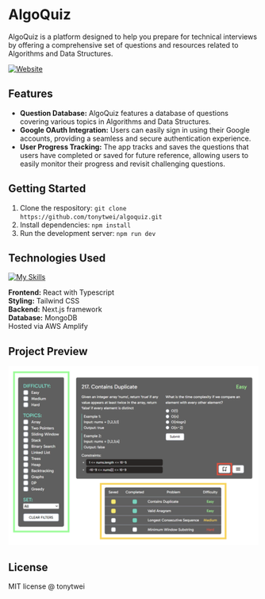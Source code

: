 
# AlgoQuiz
AlgoQuiz is a platform designed to help you prepare for technical interviews by offering a comprehensive set of questions and resources related to Algorithms and Data Structures.

[![Website](https://img.shields.io/website?label=algoquiz.com&style=for-the-badge&url=https%3A%2F%2Falgoquiz.com)](https://algoquiz.com)

## Features

- **Question Database:** AlgoQuiz features a database of questions covering various topics in Algorithms and Data Structures.
- **Google OAuth Integration:** Users can easily sign in using their Google accounts, providing a seamless and secure authentication experience.
- **User Progress Tracking:** The app tracks and saves the questions that users have completed or saved for future reference, allowing users to easily monitor their progress and revisit challenging questions.

## Getting Started

1. Clone the respository: `git clone https://github.com/tonytwei/algoquiz.git`
2. Install dependencies: `npm install`
3. Run the development server: `npm run dev`

## Technologies Used

[![My Skills](https://skillicons.dev/icons?i=react,ts,tailwind,nextjs,mongodb,aws)](https://skillicons.dev)

**Frontend:** React with Typescript\
**Styling:** Tailwind CSS\
**Backend:** Next.js framework\
**Database:** MongoDB\
Hosted via AWS Amplify

## Project Preview

![alt text](./public/images/index/quiz_ui.png)

## License

MIT license @ tonytwei

